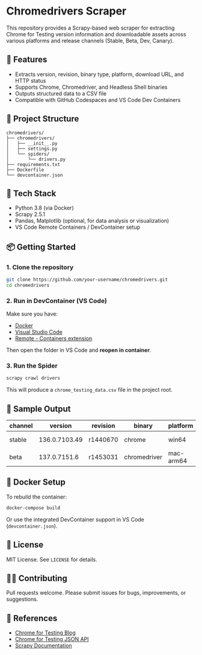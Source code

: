 # Chromedrivers Scraper

This repository provides a Scrapy-based web scraper for extracting Chrome for Testing version information and downloadable assets across various platforms and release channels (Stable, Beta, Dev, Canary).

## 🚀 Features

- Extracts version, revision, binary type, platform, download URL, and HTTP status
- Supports Chrome, Chromedriver, and Headless Shell binaries
- Outputs structured data to a CSV file
- Compatible with GitHub Codespaces and VS Code Dev Containers

## 🧱 Project Structure

```text
chromedrivers/
├── chromedrivers/
│   ├── __init__.py
│   ├── settings.py
│   └── spiders/
│       └── drivers.py
├── requirements.txt
├── Dockerfile
└── devcontainer.json
```

## 🐍 Tech Stack

- Python 3.8 (via Docker)
- Scrapy 2.5.1
- Pandas, Matplotlib (optional, for data analysis or visualization)
- VS Code Remote Containers / DevContainer setup

## 📦 Getting Started

### 1. Clone the repository

```bash
git clone https://github.com/your-username/chromedrivers.git
cd chromedrivers
```

### 2. Run in DevContainer (VS Code)

Make sure you have:
- [Docker](https://docs.docker.com/get-docker/)
- [Visual Studio Code](https://code.visualstudio.com/)
- [Remote - Containers extension](https://marketplace.visualstudio.com/items?itemName=ms-vscode-remote.remote-containers)

Then open the folder in VS Code and **reopen in container**.

### 3. Run the Spider

```bash
scrapy crawl drivers
```

This will produce a `chrome_testing_data.csv` file in the project root.

## 🧪 Sample Output

| channel | version       | revision  | binary        | platform  | url                                                   | http_status |
|---------|---------------|-----------|---------------|-----------|--------------------------------------------------------|-------------|
| stable  | 136.0.7103.49 | r1440670  | chrome        | win64     | https://.../chrome-win64.zip                          | 200         |
| beta    | 137.0.7151.6  | r1453031  | chromedriver  | mac-arm64 | https://.../chromedriver-mac-arm64.zip                | 200         |

## 🐳 Docker Setup

To rebuild the container:

```bash
docker-compose build
```

Or use the integrated DevContainer support in VS Code (`devcontainer.json`).

## 📄 License

MIT License. See `LICENSE` for details.

## 🙋‍♀️ Contributing

Pull requests welcome. Please submit issues for bugs, improvements, or suggestions.

## 🔗 References

- [Chrome for Testing Blog](https://developer.chrome.com/blog/chrome-for-testing/)
- [Chrome for Testing JSON API](https://github.com/GoogleChromeLabs/chrome-for-testing#json-api-endpoints)
- [Scrapy Documentation](https://docs.scrapy.org/)